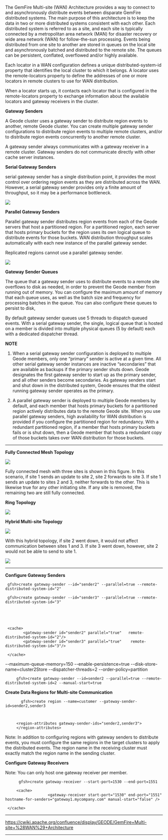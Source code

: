 The GemFire Multi-site (WAN) Architecture provides a way to connect to and asynchronously distribute events between disparate GemFire distributed systems. The main purpose of this architecture is to keep the data in two or more distributed systems consistent with each other. Each distributed system is referred to as a site, and each site is typically connected by a metropolitan area network (MAN) for disaster recovery or wide area network (WAN) for follow-the-sun processing. Events being distributed from one site to another are stored in queues on the local site and asynchronously batched and distributed to the remote site. The queues can be persistent, conflated, overflowed and/or highly available.

Each locator in a WAN configuration defines a unique distributed-system-id property that identifies the local cluster to which it belongs. A locator uses the remote-locators property to define the addresses of one or more locators in remote clusters to use for WAN distribution.

When a locator starts up, it contacts each locator that is configured in the remote-locators property to exchange information about the available locators and gateway receivers in the cluster. 

**Gateway Senders**

A Geode cluster uses a gateway sender to distribute region events to another, remote Geode cluster. You can create multiple gateway sender configurations to distribute region events to multiple remote clusters, and/or to distribute region events concurrently to another remote cluster.

A gateway sender always communicates with a gateway receiver in a remote cluster. Gateway senders do not communicate directly with other cache server instances. 

**Serial Gateway Senders**

serial gateway sender has a single distribution point, it provides the most control over ordering region events as they are distributed across the WAN. However, a serial gateway sender provides only a finite amount of throughput, so it may be a performance bottleneck.

![](https://gemfire.docs.pivotal.io/geode/images/serial_sender.png)


**Parallel Gateway Senders**

Parallel gateway sender distributes region events from each of the Geode servers that host a partitioned region. For a partitioned region, each server that hosts primary buckets for the region uses its own logical queue to distribute events for those buckets. WAN distribution throughput scales automatically with each new instance of the parallel gateway sender.

Replicated regions cannot use a parallel gateway sender.


![](https://gemfire.docs.pivotal.io/geode/images/parallel_sender.png)


**Gateway Sender Queues**

The queue that a gateway sender uses to distribute events to a remote site overflows to disk as needed, in order to prevent the Geode member from running out of memory. You can configure the maximum amount of memory that each queue uses, as well as the batch size and frequency for processing batches in the queue. You can also configure these queues to persist to disk,


By default gateway sender queues use 5 threads to dispatch queued events. With a serial gateway sender, the single, logical queue that is hosted on a member is divided into multiple physical queues (5 by default) each with a dedicated dispatcher thread.

**NOTE**

1. When a serial gateway sender configuration is deployed to multiple Geode members, only one “primary” sender is active at a given time. All other serial gateway sender instances are inactive “secondaries” that are available as backups if the primary sender shuts down. Geode designates the first gateway sender to start up as the primary sender, and all other senders become secondaries. As gateway senders start and shut down in the distributed system, Geode ensures that the oldest running gateway sender operates as the primary.

2. A parallel gateway sender is deployed to multiple Geode members by default, and each member that hosts primary buckets for a partitioned region actively distributes data to the remote Geode site. When you use parallel gateway senders, high availability for WAN distribution is provided if you configure the partitioned region for redundancy. With a redundant partitioned region, if a member that hosts primary buckets fails or is shut down, then a Geode member that hosts a redundant copy of those buckets takes over WAN distribution for those buckets.

----------------------------------------------------------------------------------


**Fully Connected Mesh Topology**

![](https://gemfire.docs.pivotal.io/geode/images/multisite-topology-parallel.png)

Fully connected mesh with three sites is shown in this figure. In this scenario, if site 1 sends an update to site 2, site 2 forwards to site 3. If site 1 sends an update to sites 2 and 3, neither forwards to the other. This is likewise true for any other initiating site. If any site is removed, the remaining two are still fully connected.


**Ring Topology**

![](https://gemfire.docs.pivotal.io/geode/images/multisite-topology-serial.png)


**Hybrid Multi-site Topology**

![](https://gemfire.docs.pivotal.io/geode/images/multisite-topology-hybrid-1.png)


With this hybrid topology, if site 2 went down, it would not affect communication between sites 1 and 3. If site 3 went down, however, site 2 would not be able to send to site 1.

![](https://gemfire.docs.pivotal.io/geode/images/multisite-topology-hybrid-2.png)

----------------------------------------------------------------------------------

**Configure Gateway Senders**

     gfsh>create gateway-sender --id="sender2" --parallel=true --remote-distributed-system-id="2"

     gfsh>create gateway-sender --id="sender3" --parallel=true --remote-distributed-system-id="3"





     <cache>
            <gateway-sender id="sender2" parallel="true"   remote-distributed-system-id="2"/> 
            <gateway-sender id="sender3" parallel="true"    remote-distributed-system-id="3"/> 
  
     </cache>



--maximum-queue-memory=150
--enable-persistence=true 
--disk-store-name=cluster2Store
--dispatcher-threads=2 
--order-policy=partition


         gfsh>create gateway-sender --id=sender2 --parallel=true --remote-distributed-system-id=2 --manual-start=true



**Create Data Regions for Multi-site Communication**


           gfsh>create region --name=customer --gateway-sender-id=sender2,sender3



         <region-attributes gateway-sender-ids="sender2,sender3">
         </region-attributes>


Note: In addition to configuring regions with gateway senders to distribute events, you must configure the same regions in the target clusters to apply the distributed events. The region name in the receiving cluster must exactly match the region name in the sending cluster.



**Configure Gateway Receivers**

Note: You can only host one gateway receiver per member.


          gfsh>create gateway-receiver --start-port=1530 --end-port=1551 

         <cache>
                       <gateway-receiver start-port="1530" end-port="1551" hostname-for-senders="gateway1.mycompany.com" manual-start="false" /> 

     </cache>






---------------------------------------------------------------------

https://cwiki.apache.org/confluence/display/GEODE/GemFire+Multi-site+%28WAN%29+Architecture


---------------------------------------------------------------------
